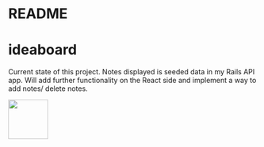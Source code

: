 # README
# ideaboard
Current state of this project. Notes displayed is seeded data in my Rails API app. 
Will add further functionality on the React side and implement a way to add notes/ delete notes.


<img src="https://user-images.githubusercontent.com/21330560/33528332-6fe3e48e-d82c-11e7-9883-9a2a488a7cfe.png" width="80"></img> 
